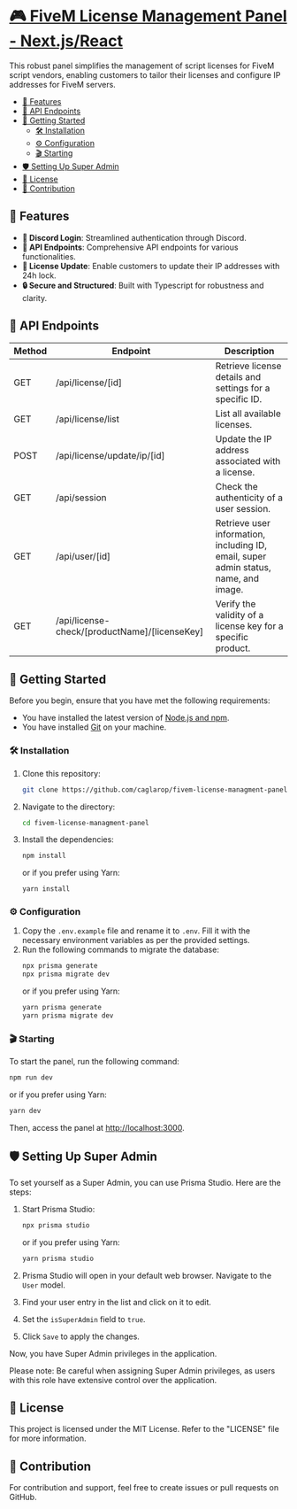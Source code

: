 # [🎮 FiveM License Management Panel - Next.js/React](#-fivem-license-management-panel---nextjsreact)

This robust panel simplifies the management of script licenses for FiveM script vendors, enabling customers to tailor their licenses and configure IP addresses for FiveM servers.

- [🌟 Features](#-features)
- [📡 API Endpoints](#-api-endpoints)
- [🚀 Getting Started](#-getting-started)
  - [🛠️ Installation](#️-installation)
  - [⚙️ Configuration](#️-configuration)
  - [🎬 Starting](#-starting)
- [🛡️ Setting Up Super Admin](#️-setting-up-super-admin)
- [📜 License](#-license)
- [🤝 Contribution](#-contribution)

## 🌟 Features

- **🔐 Discord Login**: Streamlined authentication through Discord.
- **🔧 API Endpoints**: Comprehensive API endpoints for various functionalities.
- **🔄 License Update**: Enable customers to update their IP addresses with 24h lock.
- **🔒 Secure and Structured**: Built with Typescript for robustness and clarity.

## 📡 API Endpoints

| Method | Endpoint | Description |
|--------|----------|-------------|
| GET | /api/license/[id] | Retrieve license details and settings for a specific ID. |
| GET | /api/license/list | List all available licenses. |
| POST | /api/license/update/ip/[id] | Update the IP address associated with a license. |
| GET | /api/session | Check the authenticity of a user session. |
| GET | /api/user/[id] | Retrieve user information, including ID, email, super admin status, name, and image. |
| GET | /api/license-check/[productName]/[licenseKey] | Verify the validity of a license key for a specific product. |

## 🚀 Getting Started

Before you begin, ensure that you have met the following requirements:

* You have installed the latest version of [Node.js and npm](https://nodejs.org/en/download/).
* You have installed [Git](https://git-scm.com/downloads) on your machine.

### 🛠️ Installation

1. Clone this repository:
   ```bash
   git clone https://github.com/caglarop/fivem-license-managment-panel.git
   ```
2. Navigate to the directory:
   ```bash
   cd fivem-license-managment-panel
   ```
3. Install the dependencies:
   ```bash
   npm install
   ```
   or if you prefer using Yarn:
   ```bash
   yarn install
   ```

### ⚙️ Configuration

1. Copy the `.env.example` file and rename it to `.env`. Fill it with the necessary environment variables as per the provided settings.
2. Run the following commands to migrate the database:
   ```bash
   npx prisma generate
   npx prisma migrate dev
   ```
   or if you prefer using Yarn:
   ```bash
   yarn prisma generate
   yarn prisma migrate dev
   ```

### 🎬 Starting

To start the panel, run the following command:
```bash
npm run dev
```
or if you prefer using Yarn:
```bash
yarn dev
```
Then, access the panel at [http://localhost:3000](http://localhost:3000).

## 🛡️ Setting Up Super Admin

To set yourself as a Super Admin, you can use Prisma Studio. Here are the steps:

1. Start Prisma Studio:
   ```bash
   npx prisma studio
   ```
   or if you prefer using Yarn:
   ```bash
   yarn prisma studio
   ```

2. Prisma Studio will open in your default web browser. Navigate to the `User` model.

3. Find your user entry in the list and click on it to edit.

4. Set the `isSuperAdmin` field to `true`.

5. Click `Save` to apply the changes.

Now, you have Super Admin privileges in the application.

Please note: Be careful when assigning Super Admin privileges, as users with this role have extensive control over the application.

## 📜 License

This project is licensed under the MIT License. Refer to the "LICENSE" file for more information.

## 🤝 Contribution
For contribution and support, feel free to create issues or pull requests on GitHub.
